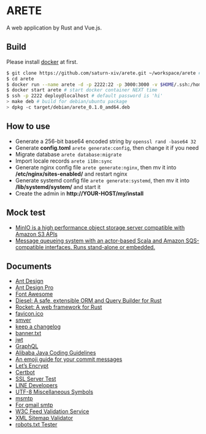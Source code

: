 # ARETE

A web application by Rust and Vue.js.

## Build

Please install [docker](https://docs.docker.com/install/linux/docker-ce/ubuntu/) at first.

```bash
$ git clone https://github.com/saturn-xiv/arete.git ~/workspace/arete # clone source code
$ cd arete
$ docker run --name arete -d -p 2222:22 -p 3000:3000 -v $HOME/.ssh:/home/deploy/.ssh -v `pwd`:/workspace chonglou/arete:latest # ONLY for start docker container first time
$ docker start arete # start docker container NEXT time
$ ssh -p 2222 deploy@localhost # default password is 'hi'
> make deb # build for debian/ubuntu package
> dpkg -c target/debian/arete_0.1.0_amd64.deb
```

## How to use

* Generate a 256-bit base64 encoded string by `openssl rand -base64 32`
* Generate **config.toml** `arete generate:config`, then change it if you need
* Migrate database `arete database:migrate`
* Import locale records `arete i18n:sync`
* Generate nginx config file `arete generate:nginx`, then mv it into **/etc/nginx/sites-enabled/** and restart nginx
* Generate systemd config file `arete generate:systemd`, then mv it into **/lib/systemd/system/** and start it
* Create the admin in **http://YOUR-HOST/my/install** 

## Mock test

- [MinIO is a high performance object storage server compatible with Amazon S3 APIs](https://github.com/minio/minio)
- [Message queueing system with an actor-based Scala and Amazon SQS-compatible interfaces. Runs stand-alone or embedded.](https://github.com/softwaremill/elasticmq)

## Documents

-   [Ant Design](https://ant.design/docs/react/introduce)
-   [Ant Design Pro](https://pro.ant.design/components/AvatarList)
-   [Font Awesome](https://fontawesome.com/how-to-use/on-the-web/setup/hosting-font-awesome-yourself)
-   [Diesel: A safe, extensible ORM and Query Builder for Rust](https://github.com/diesel-rs/diesel)
-   [Rocket: A web framework for Rust](https://rocket.rs/)
-   [favicon.ico](http://icoconvert.com/)
-   [smver](http://semver.org/)
-   [keep a changelog](https://keepachangelog.com/en/1.0.0/)
-   [banner.txt](http://patorjk.com/software/taag/)
-   [jwt](https://jwt.io/)
-   [GraphQL](https://graphql.org/learn/)
-   [Alibaba Java Coding Guidelines](https://github.com/alibaba/p3c)
-   [An emoji guide for your commit messages](https://gitmoji.carloscuesta.me/)
-   [Let’s Encrypt](https://letsencrypt.org/)
-   [Certbot](https://certbot.eff.org/)
-   [SSL Server Test](https://www.ssllabs.com/ssltest/index.html)
-   [LINE Developers](https://developers.line.me/en/)
-   [UTF-8 Miscellaneous Symbols](https://www.w3schools.com/charsets/ref_utf_misc_symbols.asp)
-   [msmtp](https://wiki.archlinux.org/index.php/msmtp)
-   [For gmail smtp](http://stackoverflow.com/questions/20337040/gmail-smtp-debug-error-please-log-in-via-your-web-browser)
-   [W3C Feed Validation Service](https://validator.w3.org/feed/)
-   [XML Sitemap Validator](https://www.xml-sitemaps.com/validate-xml-sitemap.html)
-   [robots.txt Tester](https://support.google.com/webmasters/answer/6062598?hl=en)
